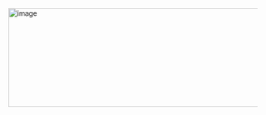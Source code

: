<img width="802" height="201" alt="image" src="https://github.com/user-attachments/assets/dc67fa98-96da-461c-8e2a-dea38510b753" />
